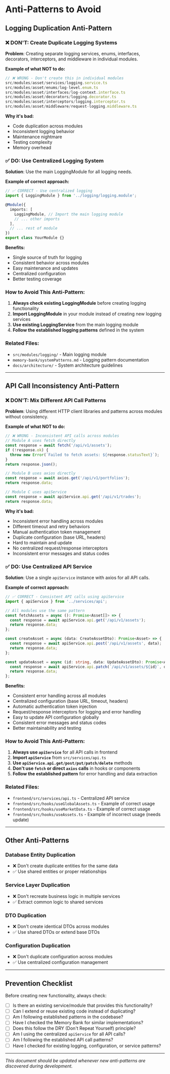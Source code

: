 # Anti-Patterns to Avoid

## Logging Duplication Anti-Pattern

### ❌ **DON'T: Create Duplicate Logging Systems**

**Problem**: Creating separate logging services, enums, interfaces, decorators, interceptors, and middleware in individual modules.

**Example of what NOT to do:**
```typescript
// ❌ WRONG - Don't create this in individual modules
src/modules/asset/services/logging.service.ts
src/modules/asset/enums/log-level.enum.ts
src/modules/asset/interfaces/log-context.interface.ts
src/modules/asset/decorators/logging.decorator.ts
src/modules/asset/interceptors/logging.interceptor.ts
src/modules/asset/middleware/request-logging.middleware.ts
```

**Why it's bad:**
- Code duplication across modules
- Inconsistent logging behavior
- Maintenance nightmare
- Testing complexity
- Memory overhead

### ✅ **DO: Use Centralized Logging System**

**Solution**: Use the main LoggingModule for all logging needs.

**Example of correct approach:**
```typescript
// ✅ CORRECT - Use centralized logging
import { LoggingModule } from '../logging/logging.module';

@Module({
  imports: [
    LoggingModule, // Import the main logging module
    // ... other imports
  ],
  // ... rest of module
})
export class YourModule {}
```

**Benefits:**
- Single source of truth for logging
- Consistent behavior across modules
- Easy maintenance and updates
- Centralized configuration
- Better testing coverage

### **How to Avoid This Anti-Pattern:**

1. **Always check existing LoggingModule** before creating logging functionality
2. **Import LoggingModule** in your module instead of creating new logging services
3. **Use existing LoggingService** from the main logging module
4. **Follow the established logging patterns** defined in the system

### **Related Files:**
- `src/modules/logging/` - Main logging module
- `memory-bank/systemPatterns.md` - Logging pattern documentation
- `docs/architecture/` - System architecture guidelines

---

## API Call Inconsistency Anti-Pattern

### ❌ **DON'T: Mix Different API Call Patterns**

**Problem**: Using different HTTP client libraries and patterns across modules without consistency.

**Example of what NOT to do:**
```typescript
// ❌ WRONG - Inconsistent API calls across modules
// Module A uses fetch directly
const response = await fetch('/api/v1/assets');
if (!response.ok) {
  throw new Error(`Failed to fetch assets: ${response.statusText}`);
}
return response.json();

// Module B uses axios directly
const response = await axios.get('/api/v1/portfolios');
return response.data;

// Module C uses apiService
const response = await apiService.api.get('/api/v1/trades');
return response.data;
```

**Why it's bad:**
- Inconsistent error handling across modules
- Different timeout and retry behaviors
- Manual authentication token management
- Duplicate configuration (base URL, headers)
- Hard to maintain and update
- No centralized request/response interceptors
- Inconsistent error messages and status codes

### ✅ **DO: Use Centralized API Service**

**Solution**: Use a single `apiService` instance with axios for all API calls.

**Example of correct approach:**
```typescript
// ✅ CORRECT - Consistent API calls using apiService
import { apiService } from '../services/api';

// All modules use the same pattern
const fetchAssets = async (): Promise<Asset[]> => {
  const response = await apiService.api.get('/api/v1/assets');
  return response.data;
};

const createAsset = async (data: CreateAssetDto): Promise<Asset> => {
  const response = await apiService.api.post('/api/v1/assets', data);
  return response.data;
};

const updateAsset = async (id: string, data: UpdateAssetDto): Promise<Asset> => {
  const response = await apiService.api.patch(`/api/v1/assets/${id}`, data);
  return response.data;
};
```

**Benefits:**
- Consistent error handling across all modules
- Centralized configuration (base URL, timeout, headers)
- Automatic authentication token injection
- Request/response interceptors for logging and error handling
- Easy to update API configuration globally
- Consistent error messages and status codes
- Better maintainability and testing

### **How to Avoid This Anti-Pattern:**

1. **Always use `apiService`** for all API calls in frontend
2. **Import `apiService`** from `src/services/api.ts`
3. **Use `apiService.api.get/post/put/patch/delete`** methods
4. **Don't use `fetch` or direct `axios` calls** in hooks or components
5. **Follow the established pattern** for error handling and data extraction

### **Related Files:**
- `frontend/src/services/api.ts` - Centralized API service
- `frontend/src/hooks/useGlobalAssets.ts` - Example of correct usage
- `frontend/src/hooks/useMarketData.ts` - Example of correct usage
- `frontend/src/hooks/useAssets.ts` - Example of incorrect usage (needs update)

---

## Other Anti-Patterns

### Database Entity Duplication
- ❌ Don't create duplicate entities for the same data
- ✅ Use shared entities or proper relationships

### Service Layer Duplication
- ❌ Don't recreate business logic in multiple services
- ✅ Extract common logic to shared services

### DTO Duplication
- ❌ Don't create identical DTOs across modules
- ✅ Use shared DTOs or extend base DTOs

### Configuration Duplication
- ❌ Don't duplicate configuration across modules
- ✅ Use centralized configuration management

---

## Prevention Checklist

Before creating new functionality, always check:

- [ ] Is there an existing service/module that provides this functionality?
- [ ] Can I extend or reuse existing code instead of duplicating?
- [ ] Am I following established patterns in the codebase?
- [ ] Have I checked the Memory Bank for similar implementations?
- [ ] Does this follow the DRY (Don't Repeat Yourself) principle?
- [ ] Am I using the centralized `apiService` for all API calls?
- [ ] Am I following the established API call patterns?
- [ ] Have I checked for existing logging, configuration, or service patterns?

---

*This document should be updated whenever new anti-patterns are discovered during development.*
